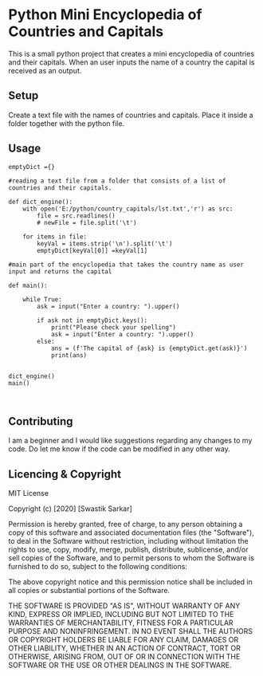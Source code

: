 # Python Mini Encyclopedia of Countries and Capitals

This is a small python project that creates a mini encyclopedia of countries and their capitals. When an user inputs the name of a country the capital is received as an output.
## Setup
Create a text file with the names of countries and capitals. Place it inside a folder together with the python file.



## Usage

```#creating an empty dictionary
emptyDict ={} 

#reading a text file from a folder that consists of a list of countries and their capitals.

def dict_engine():
    with open('E:/python/country_capitals/lst.txt','r') as src:
        file = src.readlines()
        # newFile = file.split('\t')

    for items in file:
        keyVal = items.strip('\n').split('\t')
        emptyDict[keyVal[0]] =keyVal[1]

#main part of the encyclopedia that takes the country name as user input and returns the capital

def main():

    while True:
        ask = input("Enter a country: ").upper()

        if ask not in emptyDict.keys():
            print("Please check your spelling")
            ask = input("Enter a country: ").upper()
        else:
            ans = (f'The capital of {ask} is {emptyDict.get(ask)}')
            print(ans)
            
            
dict_engine()
main()
    
    
```

## Contributing
I am a beginner and I would like suggestions regarding any changes to my code. Do let me know if the code can be modified in any other way.

## Licencing & Copyright
MIT License

Copyright (c) [2020] [Swastik Sarkar]

Permission is hereby granted, free of charge, to any person obtaining a copy
of this software and associated documentation files (the "Software"), to deal
in the Software without restriction, including without limitation the rights
to use, copy, modify, merge, publish, distribute, sublicense, and/or sell
copies of the Software, and to permit persons to whom the Software is
furnished to do so, subject to the following conditions:

The above copyright notice and this permission notice shall be included in all
copies or substantial portions of the Software.

THE SOFTWARE IS PROVIDED "AS IS", WITHOUT WARRANTY OF ANY KIND, EXPRESS OR
IMPLIED, INCLUDING BUT NOT LIMITED TO THE WARRANTIES OF MERCHANTABILITY,
FITNESS FOR A PARTICULAR PURPOSE AND NONINFRINGEMENT. IN NO EVENT SHALL THE
AUTHORS OR COPYRIGHT HOLDERS BE LIABLE FOR ANY CLAIM, DAMAGES OR OTHER
LIABILITY, WHETHER IN AN ACTION OF CONTRACT, TORT OR OTHERWISE, ARISING FROM,
OUT OF OR IN CONNECTION WITH THE SOFTWARE OR THE USE OR OTHER DEALINGS IN THE
SOFTWARE.

